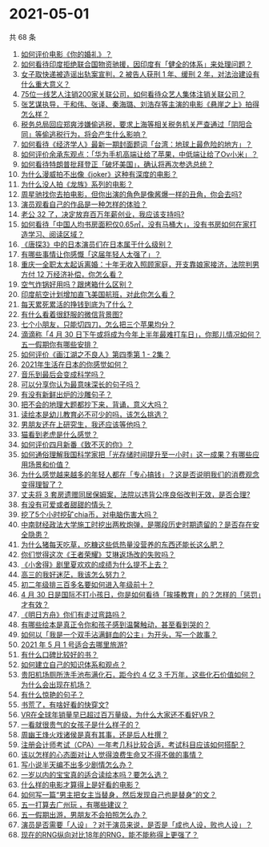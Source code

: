 # 2021-05-01

共 68 条

<!-- BEGIN -->
<!-- 最后更新时间 Sat May 01 2021 05:01:39 GMT+0800 (China Standard Time) -->

1. [如何评价电影《你的婚礼》？](https://www.zhihu.com/question/437513111)
2. [如何看待印度拒绝联合国物资驰援，因印度有「健全的体系」来处理问题？](https://www.zhihu.com/question/457285008)
3. [女子取快递被造谣出轨案宣判，2 被告人获刑 1 年、缓刑 2
   年，对法治建设有什么重大意义？](https://www.zhihu.com/question/457266748)
4. [75位一线艺人注销200家关联公司，如何看待众艺人集体注销关联公司？](https://www.zhihu.com/question/457181415)
5. [张艺谋执导，于和伟、张译、秦海璐、刘浩存等主演的电影《悬崖之上》拍得怎么样？](https://www.zhihu.com/question/398744121)
6. [税务总局回应郑爽涉嫌偷逃税，要求上海等相关税务机关严查通过「阴阳合同」等偷逃税行为，将会产生什么影响？](https://www.zhihu.com/question/457264887)
7. [如何看待《经济学人》最新一期封面题词「台湾：地球上最危险的地方」？](https://www.zhihu.com/question/457260755)
8. [如何评价余承东观点：「华为手机高端让给了苹果，中低端让给了Ov小米」？](https://www.zhihu.com/question/457258690)
9. [如何看待特朗普批拜登正「破坏美国」，确认将再次参选总统？](https://www.zhihu.com/question/457256439)
10. [为什么漫威拍不出像《joker》这种有深度的电影？](https://www.zhihu.com/question/456837407)
11. [为什么没人拍《龙族》系列的电影？](https://www.zhihu.com/question/448178834)
12. [周星驰找你去拍电影，但你出演的角色是像酱爆一样的丑角，你会去吗?](https://www.zhihu.com/question/453812398)
13. [演员观看自己的作品是一种怎样的体验？](https://www.zhihu.com/question/294472677)
14. [老公 32 了，决定放弃百万年薪创业，我应该支持吗?](https://www.zhihu.com/question/447327404)
15. [如何看待「中国人均书房面积仅0.65㎡，没有马桶大」，没有书房如何在家打造学习、阅读区域？](https://www.zhihu.com/question/456014343)
16. [《唐探3》中的日本演员们在日本属于什么级别？](https://www.zhihu.com/question/444896076)
17. [有哪些事情让你感慨「这届年轻人太强了」？](https://www.zhihu.com/question/456812148)
18. [重庆一全职太太起诉离婚：十年无收入照顾家庭，开支靠娘家接济，法院判男方付 12
    万经济补偿，你怎么看？](https://www.zhihu.com/question/457146913)
19. [空气炸锅好用吗？跟烤箱什么区别？](https://www.zhihu.com/question/291230420)
20. [印度航空计划增加直飞美国航班，对此你怎么看？](https://www.zhihu.com/question/457239121)
21. [每天累死累活的挣钱到底为了什么？](https://www.zhihu.com/question/456067816)
22. [有什么看着很舒服的微信背景图?](https://www.zhihu.com/question/388752043)
23. [七个小朋友，只能切四刀，怎么把三个苹果均分？](https://www.zhihu.com/question/297440538)
24. [滴滴称「4 月 30
    日下午或将成为今年上半年最难打车日」，你那儿情况如何？五一假期你有哪些安排？](https://www.zhihu.com/question/457167453)
25. [如何评价《画江湖之不良人》第四季第 1 - 2集？](https://www.zhihu.com/question/456851431)
26. [2021年生活在日本的你感觉如何？](https://www.zhihu.com/question/455934810)
27. [音乐到最后会变成科学吗？](https://www.zhihu.com/question/455907368)
28. [可以分享你认为最意味深长的句子吗？](https://www.zhihu.com/question/455777176)
29. [有没有新鲜出炉的沙雕句子？](https://www.zhihu.com/question/451404478)
30. [把不会的地理大题都抄下来，背诵，意义大吗？](https://www.zhihu.com/question/444879198)
31. [读绘本是幼儿教育必不可少的吗，该怎么挑选？](https://www.zhihu.com/question/439146316)
32. [男朋友还在上研究生，我还应该等他吗？](https://www.zhihu.com/question/455432407)
33. [猫看到老虎是什么感觉？](https://www.zhihu.com/question/455697352)
34. [如何评价四月新番《致不灭的你》？](https://www.zhihu.com/question/454515151)
35. [如何通俗理解我国科学家把「光存储时间提升至一小时」这一成果？有哪些应用场景和价值？](https://www.zhihu.com/question/456553305)
36. [为什么感觉越来越多的年轻人都在「专心搞钱」？这是否说明我们的消费观念变得理智了？](https://www.zhihu.com/question/457140241)
37. [丈夫将 3
    套房遗赠同居保姆案，法院以违背公序良俗改判无效，是否合理?](https://www.zhihu.com/question/457149946)
38. [有没有可爱或者甜甜的情头？](https://www.zhihu.com/question/391413854)
39. [挖了5个小时挖矿chia币，对电脑伤害大吗？](https://www.zhihu.com/question/454866562)
40. [中南财经政法大学施工时挖出两枚炮弹，是哪段历史时期遗留的？是否存在安全隐患？](https://www.zhihu.com/question/457122815)
41. [为什么猪每天吃草，吃糠这些低热量没营养的东西还能长这么肥？](https://www.zhihu.com/question/450554480)
42. [你们觉得这次《王者荣耀》艾琳返场改的失败吗？](https://www.zhihu.com/question/455420512)
43. [《小舍得》剧里夏欢欢的成绩为什么提不上去？](https://www.zhihu.com/question/455735077)
44. [高三的我好迷茫，我该怎么努力？](https://www.zhihu.com/question/456263396)
45. [初二年级排三百多名要如何进入年级前十？](https://www.zhihu.com/question/447709781)
46. [4 月 30
    日是国际不打小孩日，你是如何看待「挨揍教育」的？怎样的「惩罚」才有效？](https://www.zhihu.com/question/391581129)
47. [《明日方舟》你们有走过弯路吗？](https://www.zhihu.com/question/452796365)
48. [有哪些绘本是真正令你和孩子感到温馨触动，甚至看到哭的？](https://www.zhihu.com/question/312239649)
49. [如何以「我是一个双手沾满鲜血的公主」为开头，写一个故事？](https://www.zhihu.com/question/442702619)
50. [2021 年 5 月 1 号适合去哪里旅游?](https://www.zhihu.com/question/449104465)
51. [有什么口碑比较好的书？](https://www.zhihu.com/question/441638696)
52. [如何建立自己的知识体系和观点？](https://www.zhihu.com/question/52782284)
53. [贵阳机场厕所洗手池布满化石，距今约 4 亿 3
    千万年，这些化石价值如何？为什么会出现在机场？](https://www.zhihu.com/question/456986321)
54. [有什么惊艳的句子？](https://www.zhihu.com/question/432528611)
55. [书荒了，有啥好看的快穿文?](https://www.zhihu.com/question/451673117)
56. [VR在全球年销量早已超过百万量级，为什么大家还不看好VR？](https://www.zhihu.com/question/455504976)
57. [一看就很贵气的女孩子是什么样子的？](https://www.zhihu.com/question/322175199)
58. [周幽王烽火戏诸侯是真有其事，还是后人杜撰？](https://www.zhihu.com/question/20836590)
59. [注册会计师考试（CPA）一年考几科比较合适，考试科目应该如何搭配？](https://www.zhihu.com/question/438621387)
60. [该以怎样的心态面对让人觉得浪费生命又不得不做的事情？](https://www.zhihu.com/question/457093118)
61. [写小说半天编不出多少剧情怎么办？](https://www.zhihu.com/question/312977699)
62. [一岁以内的宝宝真的适合读绘本吗？要怎么选？](https://www.zhihu.com/question/456575498)
63. [什么样的电影才算得上是好看的电影？](https://www.zhihu.com/question/437729822)
64. [如何写一篇“男主把女主当替身，然后发现自己也是替身”的文？](https://www.zhihu.com/question/437395484)
65. [五一打算去广州玩 ，有哪些建议？](https://www.zhihu.com/question/454725222)
66. [五一假期出游，男朋友不会拍照怎么办？](https://www.zhihu.com/question/456855235)
67. [演员是否需要「人设」？对于演员来说，是否是「成也人设，败也人设」？](https://www.zhihu.com/question/266121028)
68. [现在的RNG纵向对比18年的RNG，能不能称得上更强了？](https://www.zhihu.com/question/450488501)

<!-- END -->
